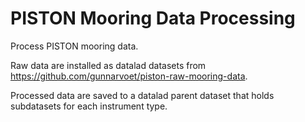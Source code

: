 # PISTON Mooring Data Processing

Process PISTON mooring data.

Raw data are installed as datalad datasets from https://github.com/gunnarvoet/piston-raw-mooring-data.

Processed data are saved to a datalad parent dataset that holds subdatasets for each instrument type.
